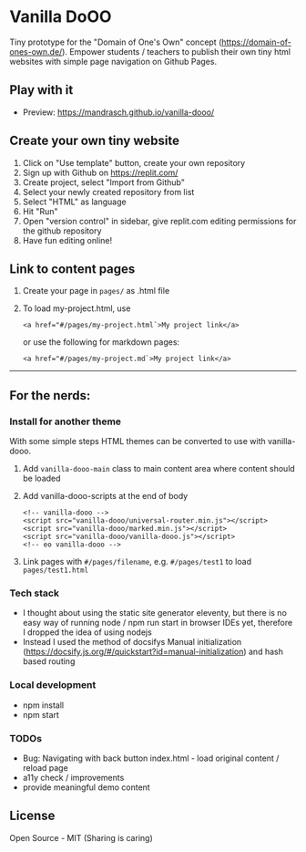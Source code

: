 # Vanilla DoOO
Tiny prototype for the "Domain of One's Own" concept (https://domain-of-ones-own.de/). Empower students / teachers to publish their own tiny html websites with simple page navigation on Github Pages.

## Play with it

- Preview: https://mandrasch.github.io/vanilla-dooo/

## Create your own tiny website

1. Click on "Use template" button, create your own repository
2. Sign up with Github on https://replit.com/
3. Create project, select "Import from Github"
4. Select your newly created repository from list
5. Select "HTML" as language
6. Hit "Run"
7. Open "version control" in sidebar, give replit.com editing permissions for the github repository
8. Have fun editing online!

## Link to content pages

1. Create your page in `pages/` as .html file

2. To load my-project.html, use

    ```
    <a href="#/pages/my-project.html`>My project link</a>
    ```
    
    or use the following for markdown pages:

    ```
    <a href="#/pages/my-project.md`>My project link</a>
    ```

<hr>

## For the nerds:

### Install for another theme

With some simple steps HTML themes can be converted to use with vanilla-dooo.

1. Add `vanilla-dooo-main` class to main content area where content should be loaded

2. Add vanilla-dooo-scripts at the end of body

    ```
    <!-- vanilla-dooo -->
	<script src="vanilla-dooo/universal-router.min.js"></script>
	<script src="vanilla-dooo/marked.min.js"></script>
	<script src="vanilla-dooo/vanilla-dooo.js"></script>
	<!-- eo vanilla-dooo -->
    ```

3. Link pages with `#/pages/filename`, e.g. `#/pages/test1` to load `pages/test1.html`



### Tech stack

- I thought about using the static site generator eleventy, but there is no easy way of running node / npm run start in browser IDEs yet, therefore I dropped the idea of using nodejs
- Instead I used the method of docsifys Manual initialization (https://docsify.js.org/#/quickstart?id=manual-initialization) and hash based routing

### Local development

- npm install
- npm start

### TODOs

- Bug: Navigating with back button index.html - load original content / reload page
- a11y check / improvements
- provide meaningful demo content

## License

Open Source - MIT (Sharing is caring)
